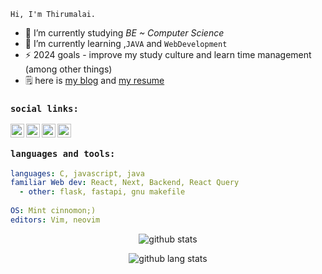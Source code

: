 [twitter]: https://www.twitter.com/Srinivas124
[linkedin]: https://www.linkedin.com/in/srinivas-r-0a7b6b225/
[gmail]: mailto:nivasniyas24@gmail.com
[kaggle]: https://www.kaggle.com/ThirumalaiS


`Hi, I'm Thirumalai.`

<!-- <img align="right" alt="profile" width="500px" height="500px" ob  src="https://art.pixilart.com/c08557cf585b.gif"  /> -->

- 🔭 I’m currently studying *BE ~ Computer Science*
- 🌱 I’m currently learning ,`JAVA` and `WebDevelopment`
- ⚡ 2024 goals - improve my study culture and learn time management (among other things)
- 🗒️ here is [my blog](#) and [my resume](https://resume-thirumalai.vercel.app/)

### `social links:`
[<img align="left" alt="kaggle" width="22px" src="https://www.iconfinder.com/icons/4519136/download/svg/4096" />][kaggle]
[<img align="left" alt="twitter" width="22px" src="https://www.iconfinder.com/icons/317720/download/png/64" />][twitter]
[<img align="left" alt="linkedin" width="22px" src="https://www.iconfinder.com/icons/4202085/download/png/64" />][linkedin]
[<img align="left" alt="email" width="22px" src="https://www.iconfinder.com/icons/4202011/download/svg/4096" />][gmail]
<br>

### `languages and tools:`

```yaml
languages: C, javascript, java
familiar Web dev: React, Next, Backend, React Query
  - other: flask, fastapi, gnu makefile
  
OS: Mint cinnomon;)
editors: Vim, neovim
```

<p align="center">
  <img alt="github stats" src="https://github-readme-stats.vercel.app/api?username=Gunal77&show_icons=true&include_all_commits=true&hide_border=true&theme=dracula" />
</p>

<p align="center">
          <img alt="github lang stats" src="https://github-readme-stats.vercel.app/api/top-langs/?username=Gunal77&layout=compact&theme=dracula&hide_border=true"/>
</p> 
